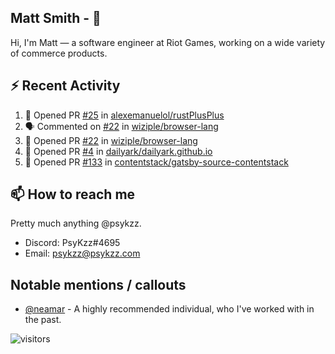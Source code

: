 <!--
[![PsyKzz's github stats](https://github-readme-stats.vercel.app/api?username=psykzz&show_icons=true)](https://github.com/anuraghazra/github-readme-stats)
-->

## Matt Smith - 👋
Hi, I'm Matt — a software engineer at Riot Games, working on a wide variety of commerce products.

## ⚡ Recent Activity

<!--START_SECTION:activity-->
1. 💪 Opened PR [#25](https://github.com/alexemanuelol/rustPlusPlus/pull/25) in [alexemanuelol/rustPlusPlus](https://github.com/alexemanuelol/rustPlusPlus)
2. 🗣 Commented on [#22](https://github.com/wiziple/browser-lang/issues/22) in [wiziple/browser-lang](https://github.com/wiziple/browser-lang)
3. 💪 Opened PR [#22](https://github.com/wiziple/browser-lang/pull/22) in [wiziple/browser-lang](https://github.com/wiziple/browser-lang)
4. 💪 Opened PR [#4](https://github.com/dailyark/dailyark.github.io/pull/4) in [dailyark/dailyark.github.io](https://github.com/dailyark/dailyark.github.io)
5. 💪 Opened PR [#133](https://github.com/contentstack/gatsby-source-contentstack/pull/133) in [contentstack/gatsby-source-contentstack](https://github.com/contentstack/gatsby-source-contentstack)
<!--END_SECTION:activity-->


## 📫 How to reach me

Pretty much anything @psykzz.

- Discord: PsyKzz#4695
- Email: psykzz@psykzz.com


## Notable mentions / callouts

 - [@neamar](https://github.com/neamar) - A highly recommended individual, who I've worked with in the past.


![visitors](https://visitor-badge.glitch.me/badge?page_id=psykzz/psykzz)


